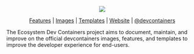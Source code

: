 <div align="center">

![](https://user-images.githubusercontent.com/61068799/208506402-f90b1a8b-63a0-4af5-b587-3ad8cee01138.png)

<!-- prettier-ignore -->
[Features](https://ecotaineres.github.io/features/)
| [Images](https://ecotaineres.github.io/images/)
| [Templates](https://ecotaineres.github.io/templates/)
| [Website](https://ecotaineres.github.io/)
| [@devcontainers](https://github.com/devcontainers)

</div>

The Ecosystem Dev Containers project aims to document, maintain, and improve on
the official devcontainers images, features, and templates to improve the
developer experience for end-users.

